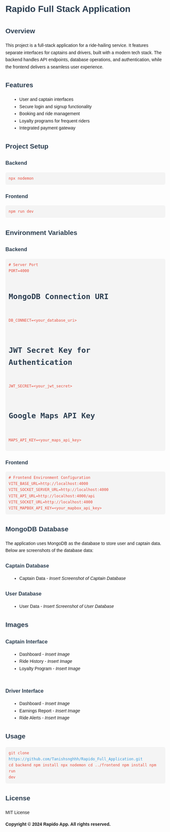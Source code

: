 <!DOCTYPE html>
<html lang="en">
<head>
    <meta charset="UTF-8">
    <meta name="viewport" content="width=device-width, initial-scale=1.0">
    <title>Rapido Full Stack Application</title>
    <style>
        body {
            font-family: Arial, sans-serif;
            line-height: 1.6;
            margin: 20px;
        }
        h1, h2, h3 {
            color: #2c3e50;
        }
        ul {
            list-style-type: disc;
            margin-left: 20px;
        }
        pre {
            background: #f4f4f4;
            padding: 10px;
            border-radius: 5px;
            overflow-x: auto;
        }
        code {
            color: #e74c3c;
        }
        a {
            color: #3498db;
            text-decoration: none;
        }
        a:hover {
            text-decoration: underline;
        }
    </style>
</head>
<body>
    <h1>Rapido Full Stack Application</h1>
    <h2>Overview</h2>
    <p>
        This project is a full-stack application for a ride-hailing service. 
        It features separate interfaces for captains and drivers, built with a modern tech stack. 
        The backend handles API endpoints, database operations, and authentication, 
        while the frontend delivers a seamless user experience.
    </p>
    <h2>Features</h2>
    <ul>
        <li>User and captain interfaces</li>
        <li>Secure login and signup functionality</li>
        <li>Booking and ride management</li>
        <li>Loyalty programs for frequent riders</li>
        <li>Integrated payment gateway</li>
    </ul>
    <h2>Project Setup</h2>
    <h3>Backend</h3>
    <pre><code>npx nodemon</code></pre>
    <h3>Frontend</h3>
    <pre><code>npm run dev</code></pre>
    <h2>Environment Variables</h2>
    <h3>Backend</h3>
    <pre><code># Server Port
PORT=4000

# MongoDB Connection URI
DB_CONNECT=<your_database_uri>

# JWT Secret Key for Authentication
JWT_SECRET=<your_jwt_secret>

# Google Maps API Key
MAPS_API_KEY=<your_maps_api_key>
</code></pre>
    <h3>Frontend</h3>
    <pre><code># Frontend Environment Configuration
VITE_BASE_URL=http://localhost:4000
VITE_SOCKET_SERVER_URL=http://localhost:4000
VITE_API_URL=http://localhost:4000/api
VITE_SOCKET_URL=http://localhost:4000
VITE_MAPBOX_API_KEY=<your_mapbox_api_key>
</code></pre>
    <h2>MongoDB Database</h2>
    <p>The application uses MongoDB as the database to store user and captain data. Below are screenshots of the database data:</p>
    <h3>Captain Database</h3>
    <ul>
        <li>Captain Data - <em>Insert Screenshot of Captain Database</em></li>
    </ul>
    <h3>User Database</h3>
    <ul>
        <li>User Data - <em>Insert Screenshot of User Database</em></li>
    </ul>
    <h2>Images</h2>
    <h3>Captain Interface</h3>
    <ul>
        <li>Dashboard - <em>Insert Image</em></li>
        <li>Ride History - <em>Insert Image</em></li>
        <li>Loyalty Program - <em>Insert Image</em></li>   
    </ul>
    <h3>Driver Interface</h3>
    <ul>
        <li>Dashboard - <em>Insert Image</em></li>
        <li>Earnings Report - <em>Insert Image</em></li>
        <li>Ride Alerts - <em>Insert Image</em></li>
    </ul>
    <h2>Usage</h2>
    <pre><code>git clone https://github.com/Tanishsnghhh/Rapido_Full_Application.git
cd backend
npm install
npx nodemon
cd ../frontend
npm install
npm run dev
</code></pre>
    <h2>License</h2>
    <p>MIT License</p>
    <p><strong>Copyright © 2024 Rapido App. All rights reserved.</strong></p>
</body>
</html>
